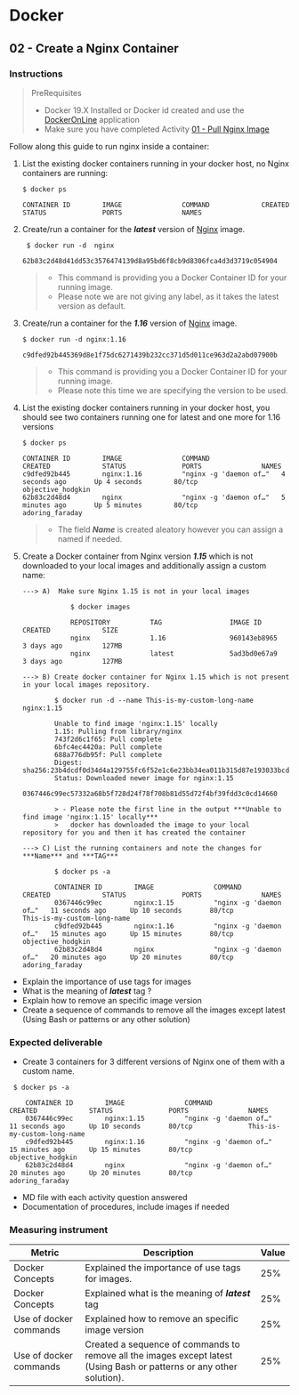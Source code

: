 # Docker
## 02 - Create a Nginx Container

### Instructions

> PreRequisites
>
> - Docker 19.X Installed or Docker id created and use the [DockerOnLine](https://labs.play-with-docker.com/) application
> - Make sure you have completed Activity [01 - Pull Nginx Image](./01-Pull-Image.md)
>

Follow along this guide to run nginx inside a container:
1. List the existing docker containers running in your docker host, no Nginx containers are running:

    ```
    $ docker ps

    CONTAINER ID        IMAGE               COMMAND             CREATED             STATUS              PORTS               NAMES
    ```

2. Create/run a container for the ***latest*** version of [Nginx](https://www.nginx.com/resources/glossary/nginx/) image.
   ```
    $ docker run -d  nginx

   62b83c2d48d41dd53c3576474139d8a95bd6f8cb9d8306fca4d3d3719c054904
    ```
   > - This command is providing you a Docker Container ID for your running image.
   > - Please note we are not giving any label, as it takes the latest version as default.

3. Create/run a container for the ***1.16*** version of [Nginx](https://www.nginx.com/resources/glossary/nginx/) image.
   ```
   $ docker run -d nginx:1.16

   c9dfed92b445369d8e1f75dc6271439b232cc371d5d011ce963d2a2abd07900b
    ```
   > - This command is providing you a Docker Container ID for your running image.
   > - Please note this time we are specifying the version to be used.

4.  List the existing docker containers running in your docker host,
    you should see two containers running one for latest and one more for 1.16 versions

    ```
    $ docker ps

    CONTAINER ID        IMAGE               COMMAND                  CREATED             STATUS              PORTS               NAMES
    c9dfed92b445        nginx:1.16          "nginx -g 'daemon of…"   4 seconds ago       Up 4 seconds        80/tcp              objective_hodgkin
    62b83c2d48d4        nginx               "nginx -g 'daemon of…"   5 minutes ago       Up 5 minutes        80/tcp              adoring_faraday
    ```

    > - The field ***Name*** is created aleatory however you can assign a named if needed.

5.  Create a Docker container from Nginx version ***1.15*** which is not downloaded to your local images
    and additionally assign a custom name:  

    ```
    ---> A)  Make sure Nginx 1.15 is not in your local images

                $ docker images

                REPOSITORY          TAG                 IMAGE ID            CREATED             SIZE
                nginx               1.16                960143eb8965        3 days ago          127MB
                nginx               latest              5ad3bd0e67a9        3 days ago          127MB

    ---> B) Create docker container for Nginx 1.15 which is not present in your local images repository.

            $ docker run -d --name This-is-my-custom-long-name nginx:1.15

            Unable to find image 'nginx:1.15' locally
            1.15: Pulling from library/nginx
            743f2d6c1f65: Pull complete
            6bfc4ec4420a: Pull complete
            688a776db95f: Pull complete
            Digest: sha256:23b4dcdf0d34d4a129755fc6f52e1c6e23bb34ea011b315d87e193033bcd1b68
            Status: Downloaded newer image for nginx:1.15
            0367446c99ec57332a68b5f728d24f78f708b81d55d72f4bf39fdd3c0cd14660

            > - Please note the first line in the output ***Unable to find image 'nginx:1.15' locally***
            >   docker has downloaded the image to your local repository for you and then it has created the container

    ---> C) List the running containers and note the changes for ***Name*** and ***TAG***

            $ docker ps -a

            CONTAINER ID        IMAGE               COMMAND                  CREATED             STATUS              PORTS               NAMES
            0367446c99ec        nginx:1.15          "nginx -g 'daemon of…"   11 seconds ago      Up 10 seconds       80/tcp              This-is-my-custom-long-name
            c9dfed92b445        nginx:1.16          "nginx -g 'daemon of…"   15 minutes ago      Up 15 minutes       80/tcp              objective_hodgkin
            62b83c2d48d4        nginx               "nginx -g 'daemon of…"   20 minutes ago      Up 20 minutes       80/tcp              adoring_faraday
    ```

- Explain the importance of use tags for images
- What is the meaning of ***latest*** tag ?
- Explain how to remove an specific image version
- Create a sequence of commands to remove all the images except latest (Using Bash or patterns or any other solution)

### Expected deliverable

-   Create 3 containers for 3 different versions of Nginx one of them with a custom name.
```
 $ docker ps -a

    CONTAINER ID        IMAGE               COMMAND                  CREATED             STATUS              PORTS               NAMES
    0367446c99ec        nginx:1.15          "nginx -g 'daemon of…"   11 seconds ago      Up 10 seconds       80/tcp              This-is-my-custom-long-name
    c9dfed92b445        nginx:1.16          "nginx -g 'daemon of…"   15 minutes ago      Up 15 minutes       80/tcp              objective_hodgkin
    62b83c2d48d4        nginx               "nginx -g 'daemon of…"   20 minutes ago      Up 20 minutes       80/tcp              adoring_faraday

```
- MD file with each activity question answered
- Documentation of procedures, include images if needed

### Measuring instrument


| Metric  |  Description | Value  |
| ------------ | ------------ | ------------ |
|  Docker Concepts | Explained the importance of use tags for images.  | 25%  |
|  Docker Concepts | Explained what is the meaning of ***latest*** tag  |  25% |
|  Use of docker commands | Explained how to remove an specific image version  |  25% |
|  Use of docker commands | Created a sequence of commands to remove all the images except latest (Using Bash or patterns or any other solution).  |  25% |
